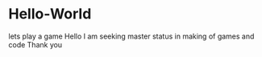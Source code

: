 # Hello-World
lets play a game
Hello I am seeking master status in making of games and code
Thank you 
